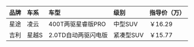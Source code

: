 |  品牌  |  车系  |  车型       | 级别    |  指导价（万）     |
|:-----|:-----|:----------|:------|:---------|
|  星途  |  凌云  |  400T两驱星睿版PRO  | 中型SUV |  ￥16.29  |
|  吉利  |  星越S  |  2.0TD自动两驱闪电版  | 紧凑型SUV |  ￥15.77  |
